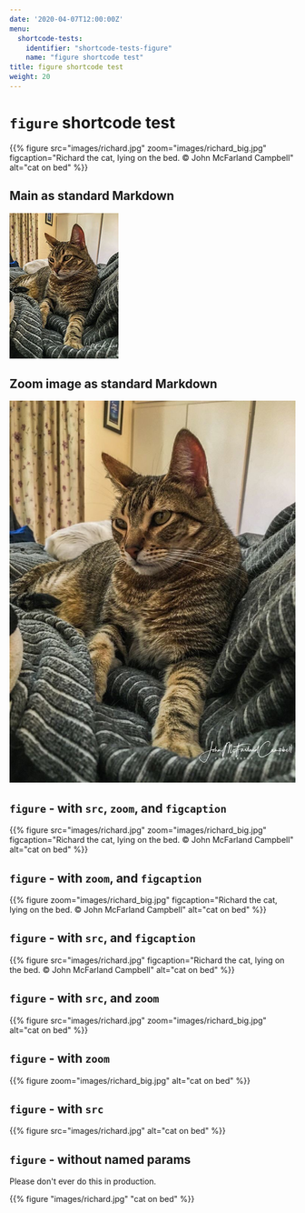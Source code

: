 ```yaml
---
date: '2020-04-07T12:00:00Z'
menu:
  shortcode-tests:
    identifier: "shortcode-tests-figure"
    name: "figure shortcode test"
title: figure shortcode test 
weight: 20
---
```


# `figure` shortcode test

{{% 
   figure 
	src="images/richard.jpg"
	zoom="images/richard_big.jpg"
	figcaption="Richard the cat, lying on the bed. © John McFarland Campbell"
	alt="cat on bed"
%}}

## Main as standard Markdown

![richard the cat](images/richard.jpg)

## Zoom image as standard Markdown

![richard the cat](images/richard_big.jpg)

## `figure` - with `src`, `zoom`, and `figcaption`

{{% 
   figure 
	src="images/richard.jpg"
	zoom="images/richard_big.jpg"
	figcaption="Richard the cat, lying on the bed. © John McFarland Campbell"
	alt="cat on bed" 
%}}

## `figure` - with `zoom`, and `figcaption`

{{% 
   figure 
	zoom="images/richard_big.jpg"
	figcaption="Richard the cat, lying on the bed. © John McFarland Campbell"
	alt="cat on bed" 
%}}

## `figure` - with `src`, and `figcaption`

{{% 
   figure 
	src="images/richard.jpg"
	figcaption="Richard the cat, lying on the bed. © John McFarland Campbell"
	alt="cat on bed" 
%}}

## `figure` - with `src`, and `zoom`

{{% 
   figure 
	src="images/richard.jpg"
	zoom="images/richard_big.jpg"
	alt="cat on bed" 
%}}

## `figure` - with `zoom`

{{% 
   figure 
	zoom="images/richard_big.jpg"
	alt="cat on bed" 
%}}

## `figure` - with `src`

{{% 
   figure 
	src="images/richard.jpg"
	alt="cat on bed" 
%}}

## `figure` - without named params

Please don't ever do this in production.

{{% 
   figure 
	"images/richard.jpg"
	"cat on bed" 
%}}
